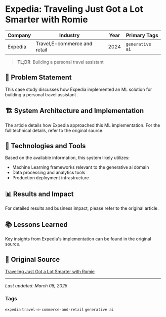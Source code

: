 # Expedia: Traveling Just Got a Lot Smarter with Romie

| Company | Industry | Year | Primary Tags | 
|---------|----------|------|--------------|
| Expedia | Travel,E-commerce and retail | 2024 | `generative ai` |

> **TL;DR**: Building a personal travel assistant 

## 📝 Problem Statement

This case study discusses how Expedia implemented an ML solution for building a personal travel assistant .

## 🏗️ System Architecture and Implementation

The article details how Expedia approached this ML implementation. For the full technical details, refer to the original source.

## 🔧 Technologies and Tools

Based on the available information, this system likely utilizes:

- Machine Learning frameworks relevant to the generative ai domain
- Data processing and analytics tools
- Production deployment infrastructure

## 📊 Results and Impact

For detailed results and business impact, please refer to the original article.

## 📚 Lessons Learned

Key insights from Expedia's implementation can be found in the original source.

## 🔗 Original Source

[Traveling Just Got a Lot Smarter with Romie](https://medium.com/expedia-group-tech/traveling-just-got-a-whole-lot-smarter-with-romie-dfb9b21c07c5)

---

*Last updated: March 08, 2025*

### Tags

`expedia` `travel-e-commerce-and-retail` `generative ai`
